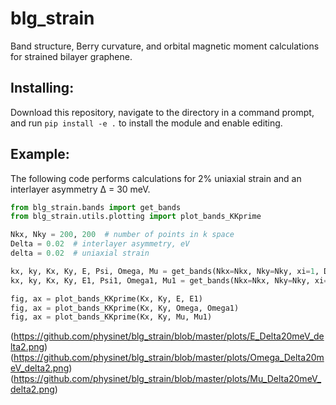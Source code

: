 # blg_strain
Band structure, Berry curvature, and orbital magnetic moment calculations for strained bilayer graphene.

## Installing:
Download this repository, navigate to the directory in a command prompt, and run
`pip install -e .` to install the module and enable editing.

## Example:
The following code performs calculations for 2% uniaxial strain and an interlayer asymmetry Δ = 30 meV.
```python
from blg_strain.bands import get_bands
from blg_strain.utils.plotting import plot_bands_KKprime

Nkx, Nky = 200, 200  # number of points in k space
Delta = 0.02  # interlayer asymmetry, eV
delta = 0.02  # uniaxial strain

kx, ky, Kx, Ky, E, Psi, Omega, Mu = get_bands(Nkx=Nkx, Nky=Nky, xi=1, Delta=Delta, delta=delta)
kx, ky, Kx, Ky, E1, Psi1, Omega1, Mu1 = get_bands(Nkx=Nkx, Nky=Nky, xi=-1, Delta=Delta, delta=delta)

fig, ax = plot_bands_KKprime(Kx, Ky, E, E1)
fig, ax = plot_bands_KKprime(Kx, Ky, Omega, Omega1)
fig, ax = plot_bands_KKprime(Kx, Ky, Mu, Mu1)
```
(https://github.com/physinet/blg_strain/blob/master/plots/E_Delta20meV_delta2.png)
(https://github.com/physinet/blg_strain/blob/master/plots/Omega_Delta20meV_delta2.png)
(https://github.com/physinet/blg_strain/blob/master/plots/Mu_Delta20meV_delta2.png)
